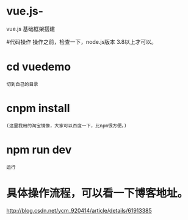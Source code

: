 # vue.js-
vue.js 基础框架搭建

#代码操作
    操作之前，检查一下，node.js版本 3.8以上才可以。
    
# cd vuedemo
    切到自己的目录
# cnpm install 
	(这里我用的淘宝镜像，大家可以百度一下，比npm很方便。)
# npm run dev 
    运行
	
# 具体操作流程，可以看一下博客地址。
http://blog.csdn.net/ycm_920414/article/details/61913385
